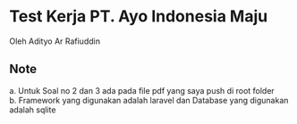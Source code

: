 # Test Kerja PT. Ayo Indonesia Maju

Oleh Adityo Ar Rafiuddin

## Note

a. Untuk Soal no 2 dan 3 ada pada file pdf yang saya push di root folder<br/>
b. Framework yang digunakan adalah laravel dan Database yang digunakan adalah sqlite
